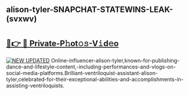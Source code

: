 ## alison-tyler-SNAPCHAT-STATEWINS-LEAK-(svxwv)


# <h2><a href="https://mediaupload.pro?-20M">🔗👉 🔴 Private-P𝚑ot𝚘𝚜-V𝚒d𝚎o</a></h2>

[![NEW UPDATED](https://i.imgur.com/0qMVB7G.gif)](https://mediaupload.pro?-20M)
Online-influencer-alison-tyler,known-for-publishing-dance-and-lifestyle-content,-including-performances-and-vlogs-on-social-media-platforms.Brilliant-ventriloquist-assistant-alison-tyler,celebrated-for-their-exceptional-abilities-and-accomplishments-in-assisting-ventriloquists.  